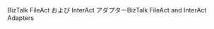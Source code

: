 <span data-ttu-id="6c43b-101">BizTalk FileAct および InterAct アダプター</span><span class="sxs-lookup"><span data-stu-id="6c43b-101">BizTalk FileAct and InterAct Adapters</span></span>